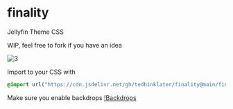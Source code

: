 # finality
Jellyfin Theme CSS

WIP, feel free to fork if you have an idea

![3](https://i.imgur.com/YKtGYfy.png)


Import to your CSS with

```css
@import url("https://cdn.jsdelivr.net/gh/tedhinklater/finality@main/finality.css");

```
Make sure you enable backdrops
[!Backdrops](https://i.imgur.com/18D9IO3.png)
